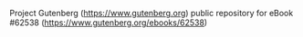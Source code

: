 Project Gutenberg (https://www.gutenberg.org) public repository for eBook #62538 (https://www.gutenberg.org/ebooks/62538)
